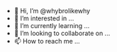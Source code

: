 - 👋 Hi, I’m @whybrolikewhy
- 👀 I’m interested in ...
- 🌱 I’m currently learning ...
- 💞️ I’m looking to collaborate on ...
- 📫 How to reach me ...

<!---
whybrolikewhy/whybrolikewhy is a ✨ special ✨ repository because its `README.md` (this file) appears on your GitHub profile.
You can click the Preview link to take a look at your changes.
--->
